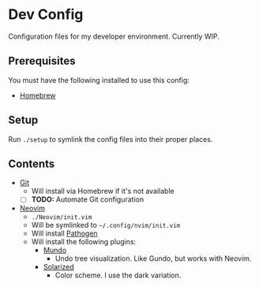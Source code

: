 # Dev Config

Configuration files for my developer environment. Currently WIP.

## Prerequisites

You must have the following installed to use this config:

- [Homebrew](https://brew.sh/)

## Setup

Run `./setup` to symlink the config files into their proper places.

## Contents

- [Git](https://git-scm.com/)
  - Will install via Homebrew if it's not available
  - [ ] **TODO:** Automate Git configuration
- [Neovim](https://neovim.io/)
  - `./Neovim/init.vim`
  - Will be symlinked to `~/.config/nvim/init.vim`
  - Will install [Pathogen](https://github.com/tpope/vim-pathogen)
  - Will install the following plugins:
    - [Mundo](https://github.com/simnalamburt/vim-mundo)
      - Undo tree visualization. Like Gundo, but works with Neovim.
    - [Solarized](https://github.com/altercation/vim-colors-solarized)
      - Color scheme. I use the dark variation.
